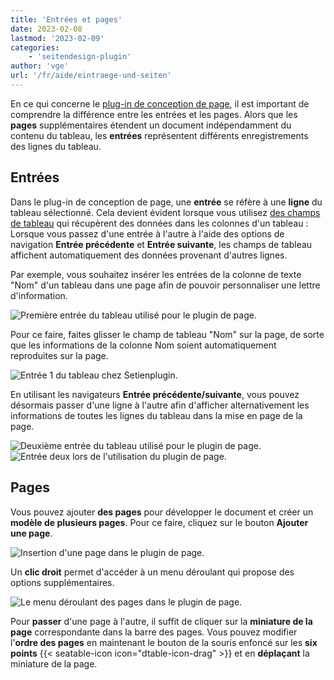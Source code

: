 ```yaml
---
title: 'Entrées et pages'
date: 2023-02-08
lastmod: '2023-02-09'
categories:
    - 'seitendesign-plugin'
author: 'vge'
url: '/fr/aide/eintraege-und-seiten'
---
```


En ce qui concerne le [plug-in de conception de page](https://seatable.io/fr/docs/seitendesign-plugin/anleitung-zum-seitendesign-plugin/), il est important de comprendre la différence entre les entrées et les pages. Alors que les **pages** supplémentaires étendent un document indépendamment du contenu du tableau, les **entrées** représentent différents enregistrements des lignes du tableau.

## Entrées

Dans le plug-in de conception de page, une **entrée** se réfère à une **ligne** du tableau sélectionné. Cela devient évident lorsque vous utilisez [des champs de tableau](https://seatable.io/fr/docs/seitendesign-plugin/tabellenfelder/) qui récupèrent des données dans les colonnes d'un tableau : Lorsque vous passez d'une entrée à l'autre à l'aide des options de navigation **Entrée précédente** et **Entrée suivante**, les champs de tableau affichent automatiquement des données provenant d'autres lignes.

Par exemple, vous souhaitez insérer les entrées de la colonne de texte "Nom" d'un tableau dans une page afin de pouvoir personnaliser une lettre d'information.

![Première entrée du tableau utilisé pour le plugin de page.](https://seatable.io/wp-content/uploads/2022/11/Tabelle-1-eintraege.png)

Pour ce faire, faites glisser le champ de tableau "Nom" sur la page, de sorte que les informations de la colonne Nom soient automatiquement reproduites sur la page.

![Entrée 1 du tableau chez Setienplugin.](https://seatable.io/wp-content/uploads/2022/11/Eintraege-1.gif)

En utilisant les navigateurs **Entrée précédente/suivante**, vous pouvez désormais passer d'une ligne à l'autre afin d'afficher alternativement les informations de toutes les lignes du tableau dans la mise en page de la page.

![Deuxième entrée du tableau utilisé pour le plugin de page.](https://seatable.io/wp-content/uploads/2022/11/Tabelle-2-eintraege.png)  
![Entrée deux lors de l'utilisation du plugin de page.](https://seatable.io/wp-content/uploads/2022/11/Eintraege-2.gif)

## Pages

Vous pouvez ajouter **des pages** pour développer le document et créer un **modèle de plusieurs pages**. Pour ce faire, cliquez sur le bouton **Ajouter une page**.

![Insertion d'une page dans le plugin de page.](https://seatable.io/wp-content/uploads/2022/11/Einfuegen-einer-Seite-in-dem-Seitenplugin.png)

Un **clic droit** permet d'accéder à un menu déroulant qui propose des options supplémentaires.

![Le menu déroulant des pages dans le plugin de page.](https://seatable.io/wp-content/uploads/2022/11/Seitenplugin-Seiten-dropdown-menue.png)

Pour **passer** d'une page à l'autre, il suffit de cliquer sur la **miniature de la page** correspondante dans la barre des pages. Vous pouvez modifier l'**ordre des pages** en maintenant le bouton de la souris enfoncé sur les **six points** {{< seatable-icon icon="dtable-icon-drag" >}} et en **déplaçant** la miniature de la page.
